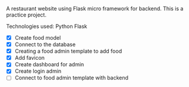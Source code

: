 A restaurant website using Flask micro framework for backend.
This is a practice project.

Technologies used:
Python
Flask

- [X] Create food model 
- [X] Connect to the database 
- [X] Creating a food admin template to add food 
- [X] Add favicon
- [X] Create dashboard for admin
- [X] Create login admin
- [ ] Connect to food admin template with backend 